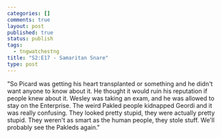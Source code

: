 ```yaml
--- 
categories: []
comments: true
layout: post
published: true
status: publish
tags: 
  - tngwatchestng
title: "S2:E17 - Samaritan Snare"
type: post
---
```

"So Picard was getting his heart transplanted or something and he didn't want anyone to know about it. He thought it would ruin his reputation if people knew about it. Wesley was taking an exam, and he was allowed to stay on the Enterprise. The weird Pakled people kidnapped Geordi and it was really confusing. They looked pretty stupid, they were actually pretty stupid. They weren't as smart as the human people, they stole stuff. We'll probably see the Pakleds again."

